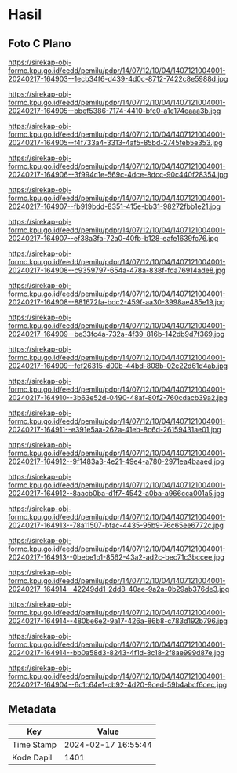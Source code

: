 # Hasil

## Foto C Plano

https://sirekap-obj-formc.kpu.go.id/eedd/pemilu/pdpr/14/07/12/10/04/1407121004001-20240217-164903--1ecb34f6-d439-4d0c-8712-7422c8e5988d.jpg

https://sirekap-obj-formc.kpu.go.id/eedd/pemilu/pdpr/14/07/12/10/04/1407121004001-20240217-164905--bbef5386-7174-4410-bfc0-a1e174eaaa3b.jpg

https://sirekap-obj-formc.kpu.go.id/eedd/pemilu/pdpr/14/07/12/10/04/1407121004001-20240217-164905--f4f733a4-3313-4af5-85bd-2745feb5e353.jpg

https://sirekap-obj-formc.kpu.go.id/eedd/pemilu/pdpr/14/07/12/10/04/1407121004001-20240217-164906--3f994c1e-569c-4dce-8dcc-90c440f28354.jpg

https://sirekap-obj-formc.kpu.go.id/eedd/pemilu/pdpr/14/07/12/10/04/1407121004001-20240217-164907--fb919bdd-8351-415e-bb31-98272fbb1e21.jpg

https://sirekap-obj-formc.kpu.go.id/eedd/pemilu/pdpr/14/07/12/10/04/1407121004001-20240217-164907--ef38a3fa-72a0-40fb-b128-eafe1639fc76.jpg

https://sirekap-obj-formc.kpu.go.id/eedd/pemilu/pdpr/14/07/12/10/04/1407121004001-20240217-164908--c9359797-654a-478a-838f-fda76914ade8.jpg

https://sirekap-obj-formc.kpu.go.id/eedd/pemilu/pdpr/14/07/12/10/04/1407121004001-20240217-164908--881672fa-bdc2-459f-aa30-3998ae485e19.jpg

https://sirekap-obj-formc.kpu.go.id/eedd/pemilu/pdpr/14/07/12/10/04/1407121004001-20240217-164909--be33fc4a-732a-4f39-816b-142db9d7f369.jpg

https://sirekap-obj-formc.kpu.go.id/eedd/pemilu/pdpr/14/07/12/10/04/1407121004001-20240217-164909--fef26315-d00b-44bd-808b-02c22d61d4ab.jpg

https://sirekap-obj-formc.kpu.go.id/eedd/pemilu/pdpr/14/07/12/10/04/1407121004001-20240217-164910--3b63e52d-0490-48af-80f2-760cdacb39a2.jpg

https://sirekap-obj-formc.kpu.go.id/eedd/pemilu/pdpr/14/07/12/10/04/1407121004001-20240217-164911--e391e5aa-262a-41eb-8c6d-26159431ae01.jpg

https://sirekap-obj-formc.kpu.go.id/eedd/pemilu/pdpr/14/07/12/10/04/1407121004001-20240217-164912--9f1483a3-4e21-49e4-a780-2971ea4baaed.jpg

https://sirekap-obj-formc.kpu.go.id/eedd/pemilu/pdpr/14/07/12/10/04/1407121004001-20240217-164912--8aacb0ba-d1f7-4542-a0ba-a966cca001a5.jpg

https://sirekap-obj-formc.kpu.go.id/eedd/pemilu/pdpr/14/07/12/10/04/1407121004001-20240217-164913--78a11507-bfac-4435-95b9-76c65ee6772c.jpg

https://sirekap-obj-formc.kpu.go.id/eedd/pemilu/pdpr/14/07/12/10/04/1407121004001-20240217-164913--0bebe1b1-8562-43a2-ad2c-bec71c3bccee.jpg

https://sirekap-obj-formc.kpu.go.id/eedd/pemilu/pdpr/14/07/12/10/04/1407121004001-20240217-164914--42249dd1-2dd8-40ae-9a2a-0b29ab376de3.jpg

https://sirekap-obj-formc.kpu.go.id/eedd/pemilu/pdpr/14/07/12/10/04/1407121004001-20240217-164914--480be6e2-9a17-426a-86b8-c783d192b796.jpg

https://sirekap-obj-formc.kpu.go.id/eedd/pemilu/pdpr/14/07/12/10/04/1407121004001-20240217-164914--bb0a58d3-8243-4f1d-8c18-2f8ae999d87e.jpg

https://sirekap-obj-formc.kpu.go.id/eedd/pemilu/pdpr/14/07/12/10/04/1407121004001-20240217-164904--6c1c64e1-cb92-4d20-9ced-59b4abcf6cec.jpg


## Metadata

| Key        | Value               |
| ---------- | ------------------- |
| Time Stamp | 2024-02-17 16:55:44 |
| Kode Dapil | 1401                |



